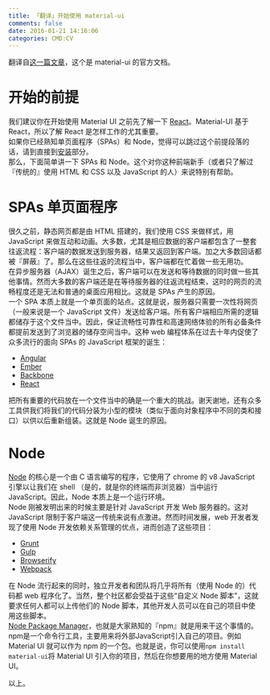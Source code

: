 ```yaml
---
title: 「翻译」开始使用 material-ui
comments: false
date: 2016-01-21 14:16:06
categories: CMD:CV
---
```

翻译自[这一篇文章](//www.material-ui.com/#/get-started/prerequisites)，这个是 material-ui 的官方文档。  
# 开始的前提
我们建议你在开始使用 Material UI 之前先了解一下 [React](//facebook.github.io/react/)。Material-UI 基于 React，所以了解 React 是怎样工作的尤其重要。  
如果你已经熟知单页面程序（SPAs）和 Node，觉得可以跳过这个前提段落的话，请到直接到[安装](//www.material-ui.com/#/get-started/installation)部分。  
那么，下面简单讲一下 SPAs 和 Node。这个对你这种前端新手（或者只了解过『传统的』使用 HTML 和 CSS 以及 JavaScript 的人）来说特别有帮助。  
# SPAs 单页面程序
很久之前，静态网页都是由 HTML 搭建的，我们使用 CSS 来做样式，用 JavaScript 来做互动和动画。大多数，尤其是相应数据的客户端都包含了一整套往返流程：客户端的数据发送到服务器，结果又返回到客户端。加之大多数回话都被『屏蔽』了。那么在这些往返的流程当中，客户端都在忙着做一些无用功。  
在异步服务器（AJAX）诞生之后，客户端可以在发送和等待数据的同时做一些其他事情。然而大多数的客户端还是在等待服务器的往返流程结束，这时的网页的流畅程度还是无法和普通的桌面应用相比。这就是 SPAs 产生的原因。  
一个 SPA 本质上就是一个单页面的站点。这就是说，服务器只需要一次性将网页（一般来说是一个 JavaScript 文件）发送给客户端。所有客户端相应所需的逻辑都储存于这个文件当中。因此，保证流畅性可靠性和高速网络体验的所有必备条件都提前发送到了浏览器的储存空间当中。这种 web 编程体系在过去十年内促使了众多流行的面向 SPAs 的 JavaScript 框架的诞生：  
- [Angular](https://angularjs.org/)
- [Ember](//emberjs.com/)
- [Backbone](//backbonejs.org/)
- [React](//facebook.github.io/react/)
  
把所有重要的代码放在一个文件当中的确是一个重大的挑战。谢天谢地，还有众多工具供我们将我们的代码分装为小型的模块（类似于面向对象程序中不同的类和接口）以供以后重新组装。这就是 Node 诞生的原因。  
# Node
[Node](https://nodejs.org/) 的核心是一个由 C 语言编写的程序，它使用了 chrome 的 v8 JavaScript 引擎以让我们在 shell （是的，就是你的终端而非浏览器）当中运行 JavaScript。因此，Node 本质上是一个运行环境。  
Node 刚被发明出来的时候主要是针对 JavaScript 开发 Web 服务器的。这对 JavaScript 限制于客户端这一传统来说有点激进。然而时间发展，web 开发者发现了使用 Node 开发依赖关系管理的优点，进而创造了这些项目：  
- [Grunt](//gruntjs.com/)
- [Gulp](//gulpjs.com/)
- [Browserify](//browserify.org/)
- [Webpack](//webpack.github.io/)
  
在 Node 流行起来的同时，独立开发者和团队将几乎将所有（使用 Node 的）代码都 web 程序化了。当然，整个社区都会受益于这些“自定义 Node 脚本”，这就要求任何人都可以上传他们的 Node 脚本，其他开发人员可以在自己的项目中使用这些脚本。  
[Node Package Manager](https://www.npmjs.com/)，也就是大家熟知的『npm』就是用来干这个事情的。npm是一个命令行工具，主要用来将外部JavaScript引入自己的项目。例如 Material UI 就可以作为 npm 的一个包。也就是说，你可以使用`npm install material-ui`将 Material UI 引入你的项目，然后在你想要用的地方使用 Material UI。  

以上。
